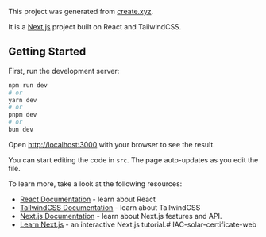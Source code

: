 This project was generated from [create.xyz](https://create.xyz/).

It is a [Next.js](https://nextjs.org/) project built on React and TailwindCSS.

## Getting Started

First, run the development server:

```bash
npm run dev
# or
yarn dev
# or
pnpm dev
# or
bun dev
```

Open [http://localhost:3000](http://localhost:3000) with your browser to see the result.

You can start editing the code in `src`. The page auto-updates as you edit the file.

To learn more, take a look at the following resources:

- [React Documentation](https://react.dev/) - learn about React
- [TailwindCSS Documentation](https://tailwindcss.com/) - learn about TailwindCSS
- [Next.js Documentation](https://nextjs.org/docs) - learn about Next.js features and API.
- [Learn Next.js](https://nextjs.org/learn) - an interactive Next.js tutorial.#   I A C - s o l a r - c e r t i f i c a t e - w e b  
 